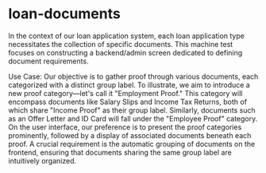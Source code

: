 # loan-documents

In the context of our loan application system, each loan application type
necessitates the collection of specific documents. This machine test focuses
on constructing a backend/admin screen dedicated to defining document
requirements.

Use Case:
Our objective is to gather proof through various documents, each
categorized with a distinct group label. To illustrate, we aim to introduce a
new proof category—let's call it "Employment Proof." This category will
encompass documents like Salary Slips and Income Tax Returns, both of
which share "Income Proof" as their group label. Similarly, documents such
as an Offer Letter and ID Card will fall under the "Employee Proof" category.
On the user interface, our preference is to present the proof categories
prominently, followed by a display of associated documents beneath each
proof. A crucial requirement is the automatic grouping of documents on the
frontend, ensuring that documents sharing the same group label are
intuitively organized.
